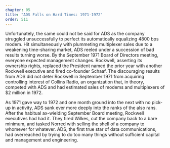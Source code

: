 ```yaml
---
chapter: 05
title: "ADS Falls on Hard Times: 1971-1972"
order: 511
---
```


Unfortunately, the same could not be said for ADS as the company struggled unsuccessfully to perfect its automatically equalizing 4800 bps modem. Hit simultaneously with plummeting multiplexer sales due to a weakening time-sharing market, ADS reeled under a succession of bad results turning worse. By the September 1971 Board of Directors meeting, everyone expected management changes. Rockwell, asserting its ownership rights, replaced the President named the prior year with another Rockwell executive and fired co-founder Schaaf. The discouraging results from ADS did not deter Rockwell in September 1971 from acquiring controlling interest of Collins Radio, an organization that, in theory, competed with ADS and had estimated sales of modems and multiplexers of $2 million in 1972.

As 1971 gave way to 1972 and one month ground into the next with no pick-up in activity, ADS sank ever more deeply into the ranks of the also rans. After the habitual ax-wielding September Board meeting, Rockwell executives had had it. They fired Wilkes, cut the company back to a bare minimum, and tasked Norred with selling the shell of a company to whomever for whatever. ADS, the first true star of data communications, had overreached by trying to do too many things without sufficient capital and management and engineering.

